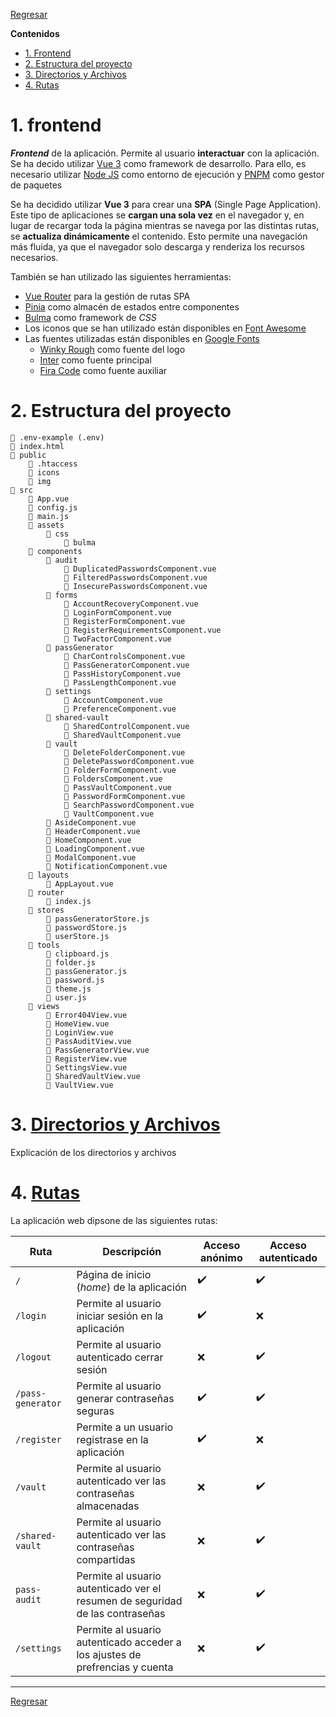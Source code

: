 [Bulma]: https://bulma.io/
[Font Awesome]: https://fontawesome.com/icons
[Google Fonts]: https://fonts.google.com/
[Node JS]: https://nodejs.org
[Pinia]: https://pinia.vuejs.org/
[PNPM]: https://pnpm.io/
[Vue 3]: https://vuejs.org/
[Vue Router]: https://router.vuejs.org/


[Regresar](../README.md)

**Contenidos**

- [1. Frontend](#1-frontend)
- [2. Estructura del proyecto](#2-estructura-del-proyecto)
- [3. Directorios y Archivos](#3-directorios-y-archivos)
- [4. Rutas](#4-rutas)


# 1. frontend
***Frontend*** de la aplicación. Permite al usuario **interactuar** con la aplicación. Se ha decido utilizar [Vue 3] como framework de desarrollo. Para ello, es necesario utilizar [Node JS] como entorno de ejecución y [PNPM] como gestor de paquetes

Se ha decidido utilizar **Vue 3** para crear una **SPA** (Single Page Application). Este tipo de aplicaciones se **cargan una sola vez** en el navegador y, en lugar de recargar toda la página mientras se navega por las distintas rutas, se **actualiza dinámicamente** el contenido. Esto permite una navegación más fluida, ya que el navegador solo descarga y renderiza los recursos necesarios.

También se han utilizado las siguientes herramientas:

- [Vue Router] para la gestión de rutas SPA
- [Pinia] como almacén de estados entre componentes
- [Bulma] como framework de *CSS*
- Los iconos que se han utilizado están disponibles en [Font Awesome]
- Las fuentes utilizadas están disponibles en [Google Fonts]
    - [Winky Rough](https://fonts.google.com/specimen/Winky+Rough) como fuente del logo
    - [Inter](https://fonts.google.com/specimen/Inter) como fuente principal
    - [Fira Code](https://fonts.google.com/specimen/Fira+Code) como fuente auxiliar


# 2. Estructura del proyecto

```text
📄 .env-example (.env)
📄 index.html
📁 public
    📄 .htaccess
    📁 icons
    📁 img
📁 src
    📄 App.vue
    📄 config.js
    📄 main.js
    📁 assets
        📁 css
            📁 bulma
    📁 components
        📁 audit
            📄 DuplicatedPasswordsComponent.vue
            📄 FilteredPasswordsComponent.vue
            📄 InsecurePasswordsComponent.vue
        📁 forms
            📄 AccountRecoveryComponent.vue
            📄 LoginFormComponent.vue
            📄 RegisterFormComponent.vue
            📄 RegisterRequirementsComponent.vue
            📄 TwoFactorComponent.vue
        📁 passGenerator
            📄 CharControlsComponent.vue
            📄 PassGeneratorComponent.vue
            📄 PassHistoryComponent.vue
            📄 PassLengthComponent.vue
        📁 settings
            📄 AccountComponent.vue
            📄 PreferenceComponent.vue
        📁 shared-vault
            📄 SharedControlComponent.vue
            📄 SharedVaultComponent.vue
        📁 vault
            📄 DeleteFolderComponent.vue
            📄 DeletePasswordComponent.vue
            📄 FolderFormComponent.vue
            📄 FoldersComponent.vue
            📄 PassVaultComponent.vue
            📄 PasswordFormComponent.vue
            📄 SearchPasswordComponent.vue
            📄 VaultComponent.vue
        📄 AsideComponent.vue
        📄 HeaderComponent.vue
        📄 HomeComponent.vue
        📄 LoadingComponent.vue
        📄 ModalComponent.vue
        📄 NotificationComponent.vue
    📁 layouts
        📄 AppLayout.vue
    📁 router
        📄 index.js
    📁 stores
        📄 passGeneratorStore.js
        📄 passwordStore.js
        📄 userStore.js
    📁 tools
        📄 clipboard.js
        📄 folder.js
        📄 passGenerator.js
        📄 password.js
        📄 theme.js
        📄 user.js
    📁 views
        📄 Error404View.vue
        📄 HomeView.vue
        📄 LoginView.vue
        📄 PassAuditView.vue
        📄 PassGeneratorView.vue
        📄 RegisterView.vue
        📄 SettingsView.vue
        📄 SharedVaultView.vue
        📄 VaultView.vue
```


# 3. [Directorios y Archivos](directories-files.md)
Explicación de los directorios y archivos


# 4. [Rutas](routes.md)
La aplicación web dipsone de las siguientes rutas:

| Ruta              | Descripción                                                                   | Acceso anónimo | Acceso autenticado |
| ----------------- | ----------------------------------------------------------------------------- | -------------- | ------------------ |
| `/`               | Página de inicio (*home*) de la aplicación                                    | ✔️              | ✔️                  |
| `/login`          | Permite al usuario iniciar sesión en la aplicación                            | ✔️              | ❌                  |
| `/logout`         | Permite al usuario autenticado cerrar sesión                                  | ❌              | ✔️                  |
| `/pass-generator` | Permite al usuario generar contraseñas seguras                                | ✔️              | ✔️                  |
| `/register`       | Permite a un usuario registrase en la aplicación                              | ✔️              | ❌                  |
| `/vault`          | Permite al usuario autenticado ver las contraseñas almacenadas                | ❌              | ✔️                  |
| `/shared-vault`   | Permite al usuario autenticado ver las contraseñas compartidas                | ❌              | ✔️                  |
| `pass-audit`      | Permite al usuario autenticado ver el resumen de seguridad de las contraseñas | ❌              | ✔️                  |
| `/settings`       | Permite al usuario autenticado acceder a los ajustes de prefrencias y cuenta  | ❌              | ✔️                  |


---

[Regresar](../README.md)
